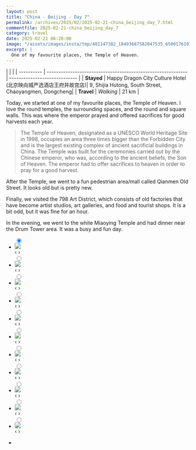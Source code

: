 ```yaml
---
layout: post
title: "China - Beijing - Day 7"
permalink: /archives/2025/02/2025-02-21-china_beijing_day_7.html
commentfile: 2025-02-21-china_beijing_day_7
category: travel
date: 2025-02-21 06:20:00
image: "/assets/images/insta/tmp/481147382_18493687582047535_650017619153439745_n_18005347871546793.jpg"
excerpt: |
  One of my favourite places, the Temple of Heaven. 
---
```


|            |                                                              |
| ---------- | ------------------------------------------------------------ | ----------------------------- |
| **Stayed** | Happy Dragon City Culture Hotel (北京映向城严选酒店王府井故宫店)| 9, Shijia Hutong, South Street, Chaoyangmen, Dongcheng|
| **Travel** | _Walking_ |      21 km    |


Today, we started at one of my favourite places, the Temple of Heaven. I love the round temples, the surrounding spaces, and the round and square walls. This was where the emperor prayed and offered sacrifices for good harvests each year. 

> The Temple of Heaven, designated as a UNESCO World Heritage Site in 1998, occupies an area three times bigger than the Forbidden City and is the largest existing complex of ancient sacrificial buildings in China. The Temple was built for the ceremonies carried out by the Chinese emperor, who was, according to the ancient beliefs, the Son of Heaven. The emperor had to offer sacrifices to heaven in order to pray for a good harvest. 

After the Temple, we went to a fun pedestrian area/mall called Qianmen Old Street. It looks old but is pretty new.

Finally, we visited the 798 Art District, which consists of old factories that have become artist studios, art galleries, and food and tourist shops. It is a bit odd, but it was fine for an hour. 

In the evening, we went to the white Miaoying Temple and had dinner near the Drum Tower area. It was a busy and fun day.


<ul class="slides">
    <input type="radio" name="radio-btn" id="img-1" checked="checked" />
    <li class="slide-container">
        <div class="slide">
          <a href="/assets/images/insta/tmp/481001799_18493687612047535_4282423417018789087_n_18487418449056541.jpg"><img src="/assets/images/insta/tmp/481001799_18493687612047535_4282423417018789087_n_18487418449056541.jpg" /></a>
        </div>
    <div class="nav">
      <label for="img-11" class="prev">&#x2039;</label>
      <label for="img-2" class="next">&#x203a;</label>
    </div>
    </li>
        <input type="radio" name="radio-btn" id="img-2"  />
    <li class="slide-container">
        <div class="slide">
          <a href="/assets/images/insta/tmp/481139186_18493687642047535_6350839429507154935_n_18060128263953955.jpg"><img src="/assets/images/insta/tmp/481139186_18493687642047535_6350839429507154935_n_18060128263953955.jpg" /></a>
        </div>
    <div class="nav">
      <label for="img-1" class="prev">&#x2039;</label>
      <label for="img-3" class="next">&#x203a;</label>
    </div>
    </li>
        <input type="radio" name="radio-btn" id="img-3"  />
    <li class="slide-container">
        <div class="slide">
          <a href="/assets/images/insta/tmp/480737776_18493687651047535_1767220273474233569_n_18043786244355290.jpg"><img src="/assets/images/insta/tmp/480737776_18493687651047535_1767220273474233569_n_18043786244355290.jpg" /></a>
        </div>
    <div class="nav">
      <label for="img-2" class="prev">&#x2039;</label>
      <label for="img-4" class="next">&#x203a;</label>
    </div>
    </li>
        <input type="radio" name="radio-btn" id="img-4"  />
    <li class="slide-container">
        <div class="slide">
          <a href="/assets/images/insta/tmp/481384207_18493687669047535_7286920892858423877_n_17848890243408930.jpg"><img src="/assets/images/insta/tmp/481384207_18493687669047535_7286920892858423877_n_17848890243408930.jpg" /></a>
        </div>
    <div class="nav">
      <label for="img-3" class="prev">&#x2039;</label>
      <label for="img-5" class="next">&#x203a;</label>
    </div>
    </li>
        <input type="radio" name="radio-btn" id="img-5"  />
    <li class="slide-container">
        <div class="slide">
          <a href="/assets/images/insta/tmp/481379611_18493687696047535_687176576428034630_n_17862875826347946.jpg"><img src="/assets/images/insta/tmp/481379611_18493687696047535_687176576428034630_n_17862875826347946.jpg" /></a>
        </div>
    <div class="nav">
      <label for="img-4" class="prev">&#x2039;</label>
      <label for="img-6" class="next">&#x203a;</label>
    </div>
    </li>
        <input type="radio" name="radio-btn" id="img-6"  />
    <li class="slide-container">
        <div class="slide">
          <a href="/assets/images/insta/tmp/481000473_18493687732047535_2645018513166947802_n_17937723830986000.jpg"><img src="/assets/images/insta/tmp/481000473_18493687732047535_2645018513166947802_n_17937723830986000.jpg" /></a>
        </div>
    <div class="nav">
      <label for="img-5" class="prev">&#x2039;</label>
      <label for="img-7" class="next">&#x203a;</label>
    </div>
    </li>
        <input type="radio" name="radio-btn" id="img-7"  />
    <li class="slide-container">
        <div class="slide">
          <a href="/assets/images/insta/tmp/481224788_18493687957047535_8070013507103184866_n_18071843344751974.jpg"><img src="/assets/images/insta/tmp/481224788_18493687957047535_8070013507103184866_n_18071843344751974.jpg" /></a>
        </div>
    <div class="nav">
      <label for="img-6" class="prev">&#x2039;</label>
      <label for="img-8" class="next">&#x203a;</label>
    </div>
    </li>
        <input type="radio" name="radio-btn" id="img-8"  />
    <li class="slide-container">
        <div class="slide">
          <a href="/assets/images/insta/tmp/480676493_18493687972047535_43202697396929702_n_18071187457771815.jpg"><img src="/assets/images/insta/tmp/480676493_18493687972047535_43202697396929702_n_18071187457771815.jpg" /></a>
        </div>
    <div class="nav">
      <label for="img-7" class="prev">&#x2039;</label>
      <label for="img-9" class="next">&#x203a;</label>
    </div>
    </li>
        <input type="radio" name="radio-btn" id="img-9"  />
    <li class="slide-container">
        <div class="slide">
          <a href="/assets/images/insta/tmp/481152357_18493687993047535_3891630003182532366_n_18032369459561718.jpg"><img src="/assets/images/insta/tmp/481152357_18493687993047535_3891630003182532366_n_18032369459561718.jpg" /></a>
        </div>
    <div class="nav">
      <label for="img-8" class="prev">&#x2039;</label>
      <label for="img-10" class="next">&#x203a;</label>
    </div>
    </li>
        <input type="radio" name="radio-btn" id="img-10"  />
    <li class="slide-container">
        <div class="slide">
          <a href="/assets/images/insta/tmp/481090640_18493688005047535_3122788586463774220_n_17904162060102945.jpg"><img src="/assets/images/insta/tmp/481090640_18493688005047535_3122788586463774220_n_17904162060102945.jpg" /></a>
        </div>
    <div class="nav">
      <label for="img-9" class="prev">&#x2039;</label>
      <label for="img-11" class="next">&#x203a;</label>
    </div>
    </li>
    
 <input type="radio" name="radio-btn" id="img-11" />
 <li class="slide-container">
 <div class="slide">
 <a href="/assets/images/insta/tmp/481147382_18493687582047535_650017619153439745_n_18005347871546793.jpg"><img src="/assets/images/insta/tmp/481147382_18493687582047535_650017619153439745_n_18005347871546793.jpg" /></a>
 </div>
 <div class="nav">
 <label for="img-10" class="prev">&#x2039;</label>
 <label for="img-1" class="next">&#x203a;</label>
 </div>
 </li>
      
<li class="nav-dots">
      <label for="img-1" class="nav-dot" id="img-dot-1"></label>
      <label for="img-2" class="nav-dot" id="img-dot-2"></label>
      <label for="img-3" class="nav-dot" id="img-dot-3"></label>
      <label for="img-4" class="nav-dot" id="img-dot-4"></label>
      <label for="img-5" class="nav-dot" id="img-dot-5"></label>
      <label for="img-6" class="nav-dot" id="img-dot-6"></label>
      <label for="img-7" class="nav-dot" id="img-dot-7"></label>
      <label for="img-8" class="nav-dot" id="img-dot-8"></label>
      <label for="img-9" class="nav-dot" id="img-dot-9"></label>
      <label for="img-10" class="nav-dot" id="img-dot-10"></label>

 <label for="img-11" class="nav-dot" id="img-dot-11"></label>

</li>
</ul>        
             

    